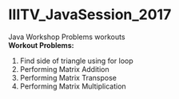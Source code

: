 # IIITV_JavaSession_2017
Java Workshop Problems workouts
<br><b>Workout Problems:</b>
      <ol type="1">
        <li>Find side of triangle using for loop
        <li>Performing Matrix Addition
        <li>Performing Matrix Transpose
        <li>Performing Matrix Multiplication
      </ol>
